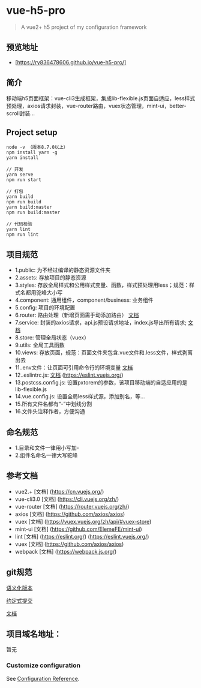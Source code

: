 # vue-h5-pro

> A vue2+ h5 project of my configuration framework

## 预览地址
- [https://ry836478606.github.io/vue-h5-pro/]
## 简介
移动端h5页面框架：vue-cli3生成框架，集成lib-flexible.js页面自适应，less样式预处理，axios请求封装，vue-router路由，vuex状态管理，mint-ui，better-scroll封装...

## Project setup
```
node -v （版本8.7.0以上）
npm install yarn -g
yarn install

// 开发
yarn serve
npm run start

// 打包
yarn build
npm run build
yarn build:master
npm run build:master

// 代码检验
yarn lint
npm run lint
```

## 项目规范
- 1.public: 为不经过编译的静态资源文件夹
- 2.assets: 存放项目的静态资源
- 3.styles: 存放全局样式和公用样式变量、函数，样式预处理用less；规范：样式名都用驼峰大小写
- 4.component: 通用组件，component/business: 业务组件
- 5.config: 项目的环境配置
- 6.router: 路由处理（新增页面需手动添加路由） [文档](https://router.vuejs.org/zh/)
- 7.service: 封装的axios请求，api.js预设请求地址，index.js导出所有请求; [文档](https://github.com/axios/axios)
- 8.store: 管理全局状态（vuex）
- 9.utils: 全局工具函数
- 10.views: 存放页面，规范：页面文件夹包含.vue文件和.less文件，样式剥离出去
- 11..env文件：让页面可引用命令行的环境变量 [文档](https://cli.vuejs.org/zh/guide/mode-and-env.html)
- 12..eslintrc.js: [文档](https://eslint.org/) (https://eslint.vuejs.org/)
- 13.postcss.config.js: 设置pxtorem的参数，该项目移动端的自适应用的是lib-flexible.js
- 14.vue.config.js: 设置全局less样式源，添加别名，等...
- 15.所有文件名都有“-”中划线分割
- 16.文件头注释作者，方便沟通

## 命名规范
- 1.目录和文件一律用小写加-
- 2.组件名命名一律大写驼峰

## 参考文档
- vue2.+ [文档] (https://cn.vuejs.org/)
- vue-cli3.0 [文档] (https://cli.vuejs.org/zh/)
- vue-router [文档] (https://router.vuejs.org/zh/)
- axios [文档] (https://github.com/axios/axios)
- vuex [文档] (https://vuex.vuejs.org/zh/api/#vuex-store)
- mint-ui [文档] (https://github.com/ElemeFE/mint-ui)
- lint [文档] (https://eslint.org/) (https://eslint.vuejs.org/)
- vuex [文档] (https://github.com/axios/axios)
- webpack [文档] (https://webpack.js.org/)

## git规范
[语义化版本](https://semver.org/lang/zh-CN/) 

[约定式提交](https://www.conventionalcommits.org/zh/v1.0.0-beta.4/)

[文档](https://www.liaoxuefeng.com/wiki/896043488029600)

## 项目域名地址：
暂无

### Customize configuration
See [Configuration Reference](https://cli.vuejs.org/config/).
